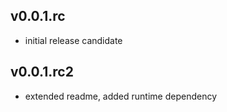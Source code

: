 ## v0.0.1.rc

* initial release candidate

## v0.0.1.rc2

* extended readme, added runtime dependency